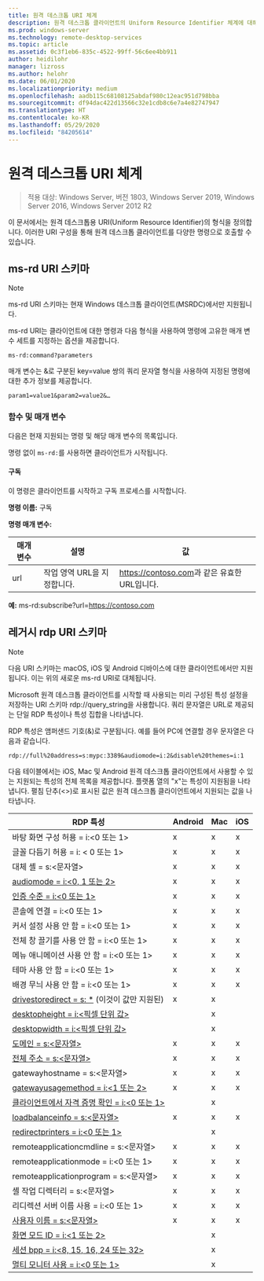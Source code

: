 ```yaml
---
title: 원격 데스크톱 URI 체계
description: 원격 데스크톱 클라이언트의 Uniform Resource Identifier 체계에 대해 알아보기
ms.prod: windows-server
ms.technology: remote-desktop-services
ms.topic: article
ms.assetid: 0c3f1eb6-835c-4522-99ff-56c6ee4bb911
author: heidilohr
manager: lizross
ms.author: helohr
ms.date: 06/01/2020
ms.localizationpriority: medium
ms.openlocfilehash: aadb115c68108125abdaf980c12eac951d798bba
ms.sourcegitcommit: df94dac422d13566c32e1cdb8c6e7a4e82747947
ms.translationtype: HT
ms.contentlocale: ko-KR
ms.lasthandoff: 05/29/2020
ms.locfileid: "84205614"
---
```

# <a name="remote-desktop-uri-scheme"></a>원격 데스크톱 URI 체계

> 적용 대상: Windows Server, 버전 1803, Windows Server 2019, Windows Server 2016, Windows Server 2012 R2

이 문서에서는 원격 데스크톱용 URI(Uniform Resource Identifier)의 형식을 정의합니다. 이러한 URI 구성을 통해 원격 데스크톱 클라이언트를 다양한 명령으로 호출할 수 있습니다.

## <a name="ms-rd-uri-scheme"></a>ms-rd URI 스키마

>[!NOTE]
> ms-rd URI 스키마는 현재 Windows 데스크톱 클라이언트(MSRDC)에서만 지원됩니다.

ms-rd URI는 클라이언트에 대한 명령과 다음 형식을 사용하여 명령에 고유한 매개 변수 세트를 지정하는 옵션을 제공합니다.

```
ms-rd:command?parameters
```

매개 변수는 &로 구분된 key=value 쌍의 쿼리 문자열 형식을 사용하여 지정된 명령에 대한 추가 정보를 제공합니다.

```
param1=value1&param2=value2&…
```

### <a name="commands-and-parameters"></a>함수 및 매개 변수

다음은 현재 지원되는 명령 및 해당 매개 변수의 목록입니다.

명령 없이 `ms-rd:`를 사용하면 클라이언트가 시작됩니다.

#### <a name="subscribe"></a>구독

이 명령은 클라이언트를 시작하고 구독 프로세스를 시작합니다.

**명령 이름:** 구독

**명령 매개 변수:**

| 매개 변수 | 설명                  | 값 |
|-----------|------------------------------|--------|
| url       | 작업 영역 URL을 지정합니다. | <https://contoso.com>과 같은 유효한 URL입니다. |

**예:** ms-rd:subscribe?url=https://contoso.com

## <a name="legacy-rdp-uri-scheme"></a>레거시 rdp URI 스키마

>[!NOTE]
> 다음 URI 스키마는 macOS, iOS 및 Android 디바이스에 대한 클라이언트에서만 지원됩니다. 이는 위의 새로운 ms-rd URI로 대체됩니다.

Microsoft 원격 데스크톱 클라이언트를 시작할 때 사용되는 미리 구성된 특성 설정을 저장하는 URI 스키마 rdp://query_string을 사용합니다. 쿼리 문자열은 URL로 제공되는 단일 RDP 특성이나 특성 집합을 나타냅니다.

RDP 특성은 앰퍼샌드 기호(&)로 구분됩니다. 예를 들어 PC에 연결할 경우 문자열은 다음과 같습니다.

```
rdp://full%20address=s:mypc:3389&audiomode=i:2&disable%20themes=i:1
```

다음 테이블에서는 iOS, Mac 및 Android 원격 데스크톱 클라이언트에서 사용할 수 있는 지원되는 특성의 전체 목록을 제공합니다. 플랫폼 열의 "x"는 특성이 지원됨을 나타냅니다. 펼침 단추(<>)로 표시된 값은 원격 데스크톱 클라이언트에서 지원되는 값을 나타냅니다.

| RDP 특성                                           | Android | Mac | iOS |
|---------------------------------------------------------|---------|-----|-----|
| 바탕 화면 구성 허용 = i:&lt;0 또는 1&gt;              | x       | x   | x   |
| 글꼴 다듬기 허용 = i: < 0 또는 1&gt;                      | x       | x   | x   |
| 대체 셸 = s:&lt;문자열&gt;                        | x       | x   | x   |
| [audiomode = i:&lt;0, 1 또는 2&gt;](https://docs.microsoft.com/previous-versions/windows/it-pro/windows-server-2008-R2-and-2008/ff393707(v=ws.10)) | x       | x   | x   |
| [인증 수준 = i:&lt;0 또는 1&gt;](https://docs.microsoft.com/previous-versions/windows/it-pro/windows-server-2008-R2-and-2008/ff393709(v=ws.10)) | x       | x   | x   |
| 콘솔에 연결 = i:&lt;0 또는 1&gt;                     | x       | x   | x   |
| 커서 설정 사용 안 함 = i:&lt;0 또는 1&gt;                | x       | x   | x   |
| 전체 창 끌기를 사용 안 함 = i:&lt;0 또는 1&gt;               | x       | x   | x   |
| 메뉴 애니메이션 사용 안 함 = i:&lt;0 또는 1&gt;                     | x       | x   | x   |
| 테마 사용 안 함 = i:&lt;0 또는 1&gt;                         | x       | x   | x   |
| 배경 무늬 사용 안 함 = i:&lt;0 또는 1&gt;                      | x       | x   | x   |
| [drivestoredirect = s: *](https://docs.microsoft.com/previous-versions/windows/it-pro/windows-server-2008-R2-and-2008/ff393728(v=ws.10)) (이것이 값만 지원된) | x       | x   |     |
| [desktopheight = i:&lt;픽셀 단위 값&gt;](https://docs.microsoft.com/previous-versions/windows/it-pro/windows-server-2008-R2-and-2008/ff393702(v=ws.10)) |         | x   |     |
| [desktopwidth = i:&lt;픽셀 단위 값&gt;](https://docs.microsoft.com/previous-versions/windows/it-pro/windows-server-2008-R2-and-2008/ff393697(v=ws.10))  |         | x   |     |
| [도메인 = s:&lt;문자열&gt;](https://docs.microsoft.com/previous-versions/windows/it-pro/windows-server-2008-R2-and-2008/ff393673(v=ws.10))                 | x | x | x |
| [전체 주소 = s:&lt;문자열&gt;](https://docs.microsoft.com/previous-versions/windows/it-pro/windows-server-2008-R2-and-2008/ff393661(v=ws.10))           | x | x | x |
| gatewayhostname = s:&lt;문자열&gt;                  | x | x | x |
| [gatewayusagemethod = i:&lt;1 또는 2&gt;](https://docs.microsoft.com/windows/win32/termserv/imsrdpclienttransportsettings-gatewayusagemethod)                | x | x | x |
| [클라이언트에서 자격 증명 확인 = i:&lt;0 또는 1&gt;](https://docs.microsoft.com/previous-versions/windows/it-pro/windows-server-2008-R2-and-2008/ff393660(v=ws.10)) |   | x |   |
| [loadbalanceinfo = s:&lt;문자열&gt;](https://docs.microsoft.com/previous-versions/windows/it-pro/windows-server-2008-R2-and-2008/ff393684(v=ws.10))                  | x | x | x |
| [redirectprinters = i:&lt;0 또는 1&gt;](https://docs.microsoft.com/previous-versions/windows/it-pro/windows-server-2008-R2-and-2008/ff393671(v=ws.10))                 |   | x |   |
| remoteapplicationcmdline = s:&lt;문자열&gt;         | x | x | x |
| remoteapplicationmode = i:&lt;0 또는 1&gt;            | x | x | x |
| remoteapplicationprogram = s:&lt;문자열&gt;         | x | x | x |
| 셸 작업 디렉터리 = s:&lt;문자열&gt;          | x | x | x |
| 리디렉션 서버 이름 사용 = i:&lt;0 또는 1&gt;      | x | x | x |
| [사용자 이름 = s:&lt;문자열&gt;](https://docs.microsoft.com/previous-versions/windows/it-pro/windows-server-2008-R2-and-2008/ff393678(v=ws.10))                  | x | x | x |
| [화면 모드 ID = i:&lt;1 또는 2&gt;](https://docs.microsoft.com/previous-versions/windows/it-pro/windows-server-2008-R2-and-2008/ff393692(v=ws.10))            |   | x |   |
| [세션 bpp = i:&lt;8, 15, 16, 24 또는 32&gt;](https://docs.microsoft.com/previous-versions/windows/it-pro/windows-server-2008-R2-and-2008/ff393680(v=ws.10)) |   | x |   |
| [멀티 모니터 사용 = i:&lt;0 또는 1&gt;](https://docs.microsoft.com/previous-versions/windows/it-pro/windows-server-2008-R2-and-2008/ff393695(v=ws.10))              |   | x |   |
